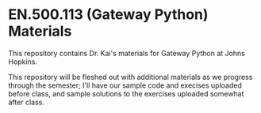 # EN.500.113 (Gateway Python) Materials

This repository contains Dr. Kai's materials for Gateway Python at Johns Hopkins.

This repository will be fleshed out with additional materials as we progress through the semester; I'll have our sample code and execises uploaded before class, and sample solutions to the exercises uploaded somewhat after class.
